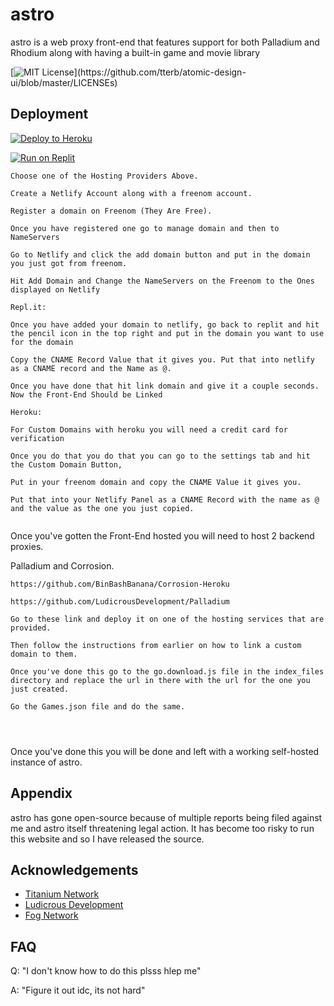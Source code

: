 
# astro

astro is a web proxy front-end that features support for both Palladium and Rhodium along with having a built-in game and movie library


[![MIT License](https://img.shields.io/apm/l/atomic-design-ui.svg?)](https://github.com/tterb/atomic-design-ui/blob/master/LICENSEs)


## Deployment

[![Deploy to Heroku](https://raw.githubusercontent.com/BinBashBanana/deploy-buttons/master/buttons/remade/heroku.svg)](https://heroku.com/deploy/?template=https://github.com/pyroTM/astro)

[![Run on Replit](https://raw.githubusercontent.com/BinBashBanana/deploy-buttons/master/buttons/official/replit.svg)](https://replit.com/github/pyroTM/astro)


  
```
Choose one of the Hosting Providers Above.

Create a Netlify Account along with a freenom account. 

Register a domain on Freenom (They Are Free).

Once you have registered one go to manage domain and then to NameServers

Go to Netlify and click the add domain button and put in the domain you just got from freenom.

Hit Add Domain and Change the NameServers on the Freenom to the Ones displayed on Netlify

Repl.it:

Once you have added your domain to netlify, go back to replit and hit the pencil icon in the top right and put in the domain you want to use for the domain

Copy the CNAME Record Value that it gives you. Put that into netlify as a CNAME record and the Name as @. 

Once you have done that hit link domain and give it a couple seconds. Now the Front-End Should be Linked

Heroku: 

For Custom Domains with heroku you will need a credit card for verification

Once you do that you do that you can go to the settings tab and hit the Custom Domain Button, 

Put in your freenom domain and copy the CNAME Value it gives you. 

Put that into your Netlify Panel as a CNAME Record with the name as @ and the value as the one you just copied.


```


Once you've gotten the Front-End hosted you will need to host 2 backend proxies.

Palladium and Corrosion. 


```
https://github.com/BinBashBanana/Corrosion-Heroku

https://github.com/LudicrousDevelopment/Palladium

Go to these link and deploy it on one of the hosting services that are provided.

Then follow the instructions from earlier on how to link a custom domain to them.

Once you've done this go to the go.download.js file in the index_files directory and replace the url in there with the url for the one you just created.

Go the Games.json file and do the same.




```

Once you've done this you will be done and left with a working self-hosted instance of astro.
## Appendix

astro has gone open-source because of multiple reports being filed against me and astro itself threatening legal action. It has become too risky to run this website and so I have released the source.


## Acknowledgements

 - [Titanium Network](https://github.com/titaniumnetwork-dev)
 - [Ludicrous Development](https://github.com/LudicrousDevelopment)
 - [Fog Network](https://github.com/FogNetwork)


## FAQ

Q: "I don't know how to do this plsss hlep me"

A: "Figure it out idc, its not hard"

